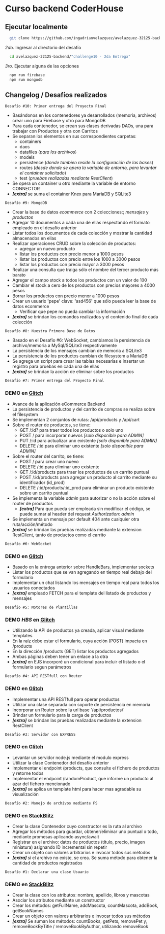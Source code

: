# Curso backend CoderHouse

## Ejecutar localmente

```bash
  git clone https://github.com/ingadrianvelazquez/avelazquez-32125-backend.git
```
*2do.* Ingresar al directorio del desafío
```bash
  cd avelazquez-32125-backend/"challenge10 - 2da Entrega"
```
*3ro.* Ejecutar alguna de las opciones
```bash
  npm run firebase
  npm run mongodb
```


## Changelog / Desafíos realizados

`Desafío #10: Primer entrega del Proyecto Final`

- Basándonos en los contenedores ya desarrollados (memoria, archivos) crear uno para Firebase y otro para MongoDB
- Para cada contenedor, se crean sus clases derivadas DAOs, una para trabajar con Productos y otra con Carritos
- Se separan los elementos en sus correspondientes carpetas:
  - containers
  - daos
  - datafiles (*para los archivos*)
  - models
  - persistence (*donde tambien reside la configuración de las bases*)
  - routes (*desde donde se opera la variable de entorno, para levantar el container solicitado*)
  - test (*pruebas realizadas mediante RestClient*)
- Se opera un container u otro mediante la variable de entorno CONNECTOR
- ***[extra]*** se suma el container Knex para MariaDB y SQLite3


`Desafío #9: MongoDB`

- Crear la base de datos *ecommerce* con 2 colecciones:; *mensajes* y *productos*
- Agregar 10 documentos a cada una de ellas respectando el formato empleado en el desafío anterior
- Listar todos los documentos de cada colección y mostrar la cantidad almacenados en ellas
- Realizar operaciones CRUD sobre la colección de productos:
  - agregar un nuevo producto
  - listar los productos con precio menor a 1000 pesos
  - listar los productos con precio entre los 1000 a 3000 pesos
  - listar los productos con precio mayor a 3000 pesos
- Realizar una consulta que traiga sólo el nombre del tercer producto más barato
- Agregar el campo stock a todos los productos con un valor de 100
- Cambiar el stock a cero de los productos con precios mayores a 4000 pesos
- Borrar los productos con precio menor a 1000 pesos
- Crear un usuario 'pepe' clave: 'asd456' que sólo pueda leer la base de datos ecommerce
  - Verificar que pepe no pueda cambiar la información
- ***[extra]*** se brindan los comandos realizados y el contenido final de cada colección


`Desafío #8: Nuestra Primera Base de Datos`

- Basado en el Desafío #6: WebSocket, cambiamos la persistencia de archivo/memoria a MySql/SQLite3 respectivamente
- La persistencia de los mensajes cambian de memoria a SQLite3
- La persistencia de los productos cambian de filesystem a MariaDB
- Se agrega un script para crear las tablas necesarias e insertar un registro para pruebas en cada una de ellas
- ***[extra]*** se brindan la acción de eliminar sobre los productos


`Desafío #7: Primer entrega del Proyecto Final`
### DEMO en [Glitch](https://warp-wool-lantern.glitch.me/)

- Avance de la aplicación eCommerce Backend
- La persistencia de productos y del carrito de compras se realiza sobre el filesystem
- Se implementan 2 conjuntos de rutas: /api/products y /api/cart
- Sobre el router de productos, se tiene:
  - GET /:id? para traer todos los productos o solo uno
  - POST / para incorporar nuevos *[solo disponible para ADMIN]*
  - PUT /:id para actualizar uno existente *[solo disponible para ADMIN]*
  - DELETE /:id para eliminar uno existente *[solo disponible para ADMIN]*
- Sobre el router del carrito, se tiene:
  - POST / para crear uno nuevo
  - DELETE /:id para eliminar uno existente
  - GET /:id/products para traer los productos de un carrito puntual
  - POST /:id/products para agregar un producto al carrito mediante su identificador (id_prod)
  - DELETE /:id/products/:id_prod para eliminar un producto existente sobre un carrito puntual
- Se implementa la variable *admin* para autorizar o no la acción sobre el router de productos
  - ***[extra]*** Para que pueda ser empleada sin modificar el código, se puede sumar al header del request *Authorization: admin*
- Se implementa un mensaje por default 404 ante cualquier otra ruta/acción/método
- ***[extra]*** se brindan las pruebas realizadas mediante la extension RestClient, tanto de productos como el carrito


`Desafío #6: WebSocket`
### DEMO en [Glitch](https://functional-chalk-house.glitch.me//)

- Basado en la entrega anterior sobre HandleBars, implementar sockets
- Listar los productos que se van agregando en tiempo real debajo del formulario
- Implementar un chat listando los mensajes en tiempo real para todos los usuarios conectados
- ***[extra]*** empleado FETCH para el template del listado de productos y mensajes


`Desafío #5: Motores de Plantillas`
### DEMO *HBS* en [Glitch](https://wonderful-sheer-okapi.glitch.me/)

- Utilizando la API de productos ya creada, aplicar visual mediante templates
- En la raíz debe estar el formulario, cuya acción (POST) impacta en /products
- En la dirección /products (GET) listar los productos agregados
- Ambas páginas deben tener un enlace a la otra
- ***[extra]*** en EJS incorporé un condicional para incluir el listado o el formulario segun parámetros


`Desafío #4: API RESTfull con Router`
### DEMO en [Glitch](https://power-peppermint-jodhpur.glitch.me/)

- Implementar una API RESTfull para operar productos
- Utilizar una clase separada con soporte de persistencia en memoria
- Incorporar un Router sobre la url base '/api/productos/'
- Brindar un formulario para la carga de productos
- ***[extra]*** se brindan las pruebas realizadas mediante la extension RestClient


`Desafío #3: Servidor con EXPRESS`
### DEMO en [Glitch](https://river-woolen-square.glitch.me/)

- Levantar un servidor node.js mediante el modulo express
- Utilizar la clase Contenedor del desafío anterior
- Implementar el endpoint /products, que consulte el fichero de productos y retorne todos
- Implementar el endpoint /randomProduct, que informe un producto al azar del fichero mencionado
- ***[extra]*** se aplica un template html para hacer mas agradable su visualización


`Desafío #2: Manejo de archivos mediante FS`
### DEMO en [StackBlitz](https://stackblitz.com/edit/node-engdmq?file=index.js)

- Crear la clase Contenedor cuyo constructor es la ruta al archivo
- Agregar los métodos para guardar, obtener/eliminar uno puntual o todo, mediante promesas aplicando async/await
- Registrar en el archivo: datos de productos (título, precio, imagen miniatura) asignando ID incremental sin repetir
- Crear un objeto con valores arbitrarios e invocar todos sus métodos
- ***[extra]*** si el archivo no existe, se crea. Se suma método para obtener la cantidad de productos registrados


`Desafío #1: Declarar una clase Usuario`
### DEMO en [StackBlitz](https://stackblitz.com/edit/node-4gxwge?file=challenge1.js)

- Crear la clase con los atributos: nombre, apellido, libros y mascotas
- Asociar los atributos mediante un constructor
- Crear los métodos: getFullName, addMascota, countMascota, addBook, getBookNames
- Crear un objeto con valores arbitrarios e invocar todos sus métodos
- ***[extra]*** Se suman los métodos: countBooks, getPets, removePet y, removeBookByTitle / removeBookByAuthor, utilizando removeBook

